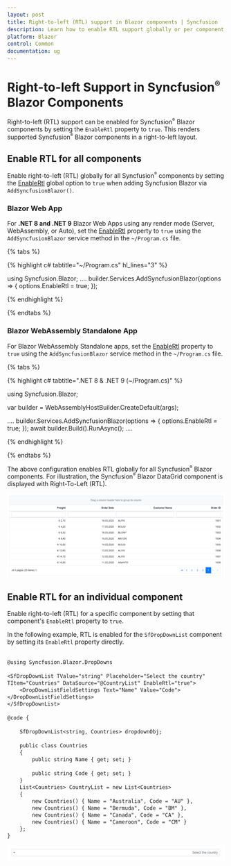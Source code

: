```yaml
---
layout: post
title: Right-to-left (RTL) support in Blazor components | Syncfusion
description: Learn how to enable RTL support globally or per component for Syncfusion Blazor components in Blazor Web App, Blazor WASM standalone, and Blazor Server App.
platform: Blazor
control: Common
documentation: ug
---
```


# Right-to-left Support in Syncfusion<sup style="font-size:70%">&reg;</sup> Blazor Components

Right-to-left (RTL) support can be enabled for Syncfusion<sup style="font-size:70%">&reg;</sup> Blazor components by setting the `EnableRtl` property to `true`. This renders supported Syncfusion<sup style="font-size:70%">&reg;</sup> Blazor components in a right-to-left layout.

## Enable RTL for all components

Enable right-to-left (RTL) globally for all Syncfusion<sup style="font-size:70%">&reg;</sup> components by setting the [EnableRtl](https://help.syncfusion.com/cr/blazor/Syncfusion.Blazor.GlobalOptions.html#Syncfusion_Blazor_GlobalOptions_EnableRtl) global option to `true` when adding Syncfusion Blazor via `AddSyncfusionBlazor()`.

### Blazor Web App

For **.NET 8 and .NET 9** Blazor Web Apps using any render mode (Server, WebAssembly, or Auto), set the [EnableRtl](https://help.syncfusion.com/cr/blazor/Syncfusion.Blazor.GlobalOptions.html#Syncfusion_Blazor_GlobalOptions_EnableRtl) property to `true` using the `AddSyncfusionBlazor` service method in the `~/Program.cs` file.

{% tabs %}

{% highlight c# tabtitle="~/Program.cs" hl_lines="3" %}

using Syncfusion.Blazor;
....
builder.Services.AddSyncfusionBlazor(options => { options.EnableRtl = true; });


{% endhighlight %}

{% endtabs %}

### Blazor WebAssembly Standalone App

For Blazor WebAssembly Standalone apps, set the [EnableRtl](https://help.syncfusion.com/cr/blazor/Syncfusion.Blazor.GlobalOptions.html#Syncfusion_Blazor_GlobalOptions_EnableRtl) property to `true` using the `AddSyncfusionBlazor` service method in the `~/Program.cs` file.

{% tabs %}

{% highlight c# tabtitle=".NET 8 & .NET 9 (~/Program.cs)" %}

using Syncfusion.Blazor;

var builder = WebAssemblyHostBuilder.CreateDefault(args);

....
builder.Services.AddSyncfusionBlazor(options => { options.EnableRtl = true; });
await builder.Build().RunAsync();
....

{% endhighlight %}

{% endtabs %}

The above configuration enables RTL globally for all Syncfusion<sup style="font-size:70%">&reg;</sup> Blazor components. For illustration, the Syncfusion<sup style="font-size:70%">&reg;</sup> Blazor DataGrid component is displayed with Right-To-Left (RTL).

![Blazor DataGrid rendered in a right-to-left layout](images/rtegrid.png)

## Enable RTL for an individual component

Enable right-to-left (RTL) for a specific component by setting that component's `EnableRtl` property to `true`.

In the following example, RTL is enabled for the `SfDropDownList` component by setting its `EnableRtl` property directly.

```cshtml

@using Syncfusion.Blazor.DropDowns

<SfDropDownList TValue="string" Placeholder="Select the country" TItem="Countries" DataSource="@CountryList" EnableRtl="true">
    <DropDownListFieldSettings Text="Name" Value="Code"></DropDownListFieldSettings>
</SfDropDownList>

@code {

    SfDropDownList<string, Countries> dropdownObj;

    public class Countries
    {
        public string Name { get; set; }

        public string Code { get; set; }
    }
    List<Countries> CountryList = new List<Countries>
    {
        new Countries() { Name = "Australia", Code = "AU" },
        new Countries() { Name = "Bermuda", Code = "BM" },
        new Countries() { Name = "Canada", Code = "CA" },
        new Countries() { Name = "Cameroon", Code = "CM" }
    };
}

```

![DropDownList rendered in a right-to-left layout](images/righttoleft.png)
